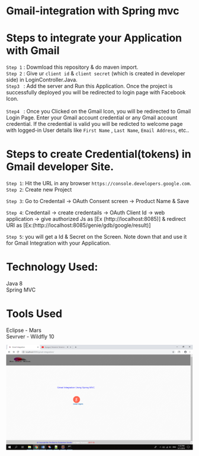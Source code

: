 # Gmail-integration with Spring mvc

# Steps to integrate your Application with Gmail 

`Step 1` : Dowmload this repository & do maven import.         <br>                                                                     `Step 2` : Give ur `client id` & `client secret` (which is created in developer side) in LoginController.Java.<br>
`Step3 ` : Add the server and Run this Application. Once the project is successfully deployed you will be redirected to login page with Facebook Icon.   <br>                                                                                                     
`Step4 ` : Once you Clicked on the Gmail Icon, you will be redirected to Gmail Login Page. Enter your Gmail account credential or any Gmail account credential. If the credential is valid you will be redicted to welcome page with logged-in User details like `First Name` , `Last Name`, `Email Address`, etc..                                                           

# Steps to create Credential(tokens) in Gmail developer Site.

`Step 1`: Hit the URL in any browser `https://console.developers.google.com`.                                                                    
`Step 2`: Create new Project                                                                        

`Step 3`: Go to Credentail -> OAuth Consent screen -> Product Name & Save

`Step 4`: Credentail -> create credentails -> OAuth Client Id -> web application -> 
	    give authorized Js as [Ex (http://localhost:8085)] & redirect URI as [Ex:(http://localhost:8085/genie/gdb/google/result)]
              
`Step 5`: you will get a Id & Secret on the Screen. Note down that and use it for Gmail Integration with your Application.                                                                                                                

# Technology Used:    
  Java 8                                                                                                                                
  Spring MVC                                                                                                                             
                                                                                                                
  
 # Tools Used
 Eclipse - Mars                                                                                                                        
 Sevrver - Wildfly 10                                                                                                                   

<img src="https://github.com/Sudarshan-Gowda/Spring-Mvc-Gmail-Integration/blob/master/docs/picture1.png"/>
